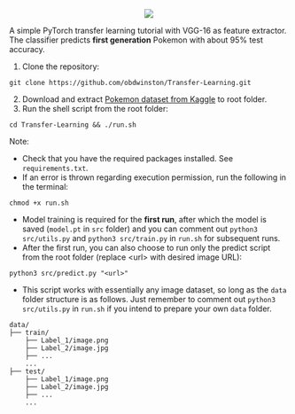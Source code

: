 <div align="center">
	<img src="https://github.com/obdwinston/Transfer-Learning/assets/104728656/1f4b4606-0621-470e-b4b5-33d524b2bda4">
</div>

A simple PyTorch transfer learning tutorial with VGG-16 as feature extractor. The classifier predicts **first generation** Pokemon with about 95% test accuracy.  

1. Clone the repository:
```
git clone https://github.com/obdwinston/Transfer-Learning.git
```
2. Download and extract [Pokemon dataset from Kaggle](https://www.kaggle.com/datasets/lantian773030/pokemonclassification) to root folder.
3. Run the shell script from the root folder:
```
cd Transfer-Learning && ./run.sh
```
Note:
- Check that you have the required packages installed. See `requirements.txt`.  
- If an error is thrown regarding execution permission, run the following in the terminal:
```
chmod +x run.sh
```
- Model training is required for the **first run**, after which the model is saved (`model.pt` in `src` folder) and you can comment out `python3 src/utils.py` and `python3 src/train.py` in `run.sh` for subsequent runs.
- After the first run, you can also choose to run only the predict script from the root folder (replace \<url\> with desired image URL):
```
python3 src/predict.py "<url>"
```
- This script works with essentially any image dataset, so long as the `data` folder structure is as follows. Just remember to comment out `python3 src/utils.py` in `run.sh` if you intend to prepare your own `data` folder.
```
data/
├── train/
    ├── Label_1/image.png
    ├── Label_2/image.jpg
    ├── ...
    ...
├── test/
    ├── Label_1/image.png
    ├── Label_2/image.jpg
    ├── ...
    ...
```
